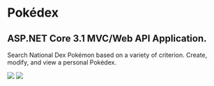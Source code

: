 # Pokédex
<div>
  <h2>ASP.NET Core 3.1 MVC/Web API Application.</h2>
  <p>Search National Dex Pokémon based on a variety of criterion. Create, modify, and view a personal Pokédex.</p>
</div>

<img src="https://img.shields.io/github/languages/code-size/robynstanco/Pokedex?logo=github"/>
<img src="https://img.shields.io/github/issues/robynstanco/Pokedex?logo=github"/>
